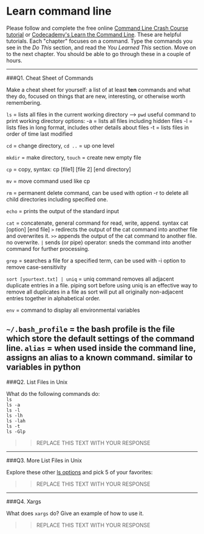 # Learn command line

Please follow and complete the free online [Command Line Crash Course
tutorial](https://web.archive.org/web/20160708171659/http://cli.learncodethehardway.org/book/) or [Codecademy's Learn the Command Line](https://www.codecademy.com/learn/learn-the-command-line). These are helpful tutorials. Each "chapter" focuses on a command. Type the commands you see in the _Do This_ section, and read the _You Learned This_ section. Move on to the next chapter. You should be able to go through these in a couple of hours.

---

###Q1.  Cheat Sheet of Commands  

Make a cheat sheet for yourself: a list of at least **ten** commands and what they do, focused on things that are new, interesting, or otherwise worth remembering.

`ls` = lists all files in the current working directory --> `pwd` useful command to print working directory
   options:
   -a = lists all files including hidden files
   -l = lists files in long format, includes other details about files
   -t = lists files in order of time last modified

`cd` = change directory, `cd ..` =  up one level

`mkdir` = make directory, `touch` = create new empty file

`cp` = copy, syntax: cp [file1] [file 2] [end directory]

`mv` = move command used like cp

`rm` = permanent delete command, can be used with option -r to delete all child directories including specified one.

`echo` = prints the output of the standard input

`cat` = concatenate, general command for read, write, append. syntax cat [option] [end file]
     `>` redirects the output of the cat command into another file and overwrites it.
     `>>` appends the output of the cat command to another file. no overwrite.
     `|` sends (or pipe) operator: sneds the command into another command for further processing.

`grep` =  searches a file for a specified term, can be used with -i option to remove case-sensitivity

`sort [yourtext.txt] | uniq` = uniq command removes all adjacent duplicate entries in a file. piping sort before using uniq is an effective way to remove all duplicates in a file as sort will put all originally non-adjacent entries together in alphabetical order. 

`env` = command to display all environmental variables

`~/.bash_profile` = the bash profile is the file which store the default settings of the command line.
    `alias` = when used inside the command line, assigns an alias to a known command. similar to variables in python
---

###Q2.  List Files in Unix   

What do the following commands do:  
`ls`  
`ls -a`  
`ls -l`  
`ls -lh`  
`ls -lah`  
`ls -t`  
`ls -Glp`  

> > REPLACE THIS TEXT WITH YOUR RESPONSE

---

###Q3.  More List Files in Unix  

Explore these other [ls options](http://www.techonthenet.com/unix/basic/ls.php) and pick 5 of your favorites:

> > REPLACE THIS TEXT WITH YOUR RESPONSE

---

###Q4.  Xargs   

What does `xargs` do? Give an example of how to use it.

> > REPLACE THIS TEXT WITH YOUR RESPONSE

 

